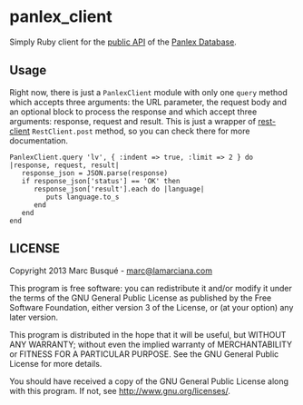 # panlex\_client 
Simply Ruby client for the [public API](http://dev.panlex.org/api/) of the [Panlex Database](http://panlex.org).

## Usage

Right now, there is just a `PanlexClient` module with only one `query` method which accepts three arguments: the URL parameter, the request body and an optional block to process the response and which accept three arguments: response, request and result. This is just a wrapper of [rest-client](https://github.com/rest-client/rest-client) `RestClient.post` method, so you can check there for more documentation.

    PanlexClient.query 'lv', { :indent => true, :limit => 2 } do |response, request, result|
       response_json = JSON.parse(response)
       if response_json['status'] == 'OK' then
          response_json['result'].each do |language|
             puts language.to_s
          end
       end
    end

## LICENSE

Copyright 2013 Marc Busqué - <marc@lamarciana.com>

This program is free software: you can redistribute it and/or modify
it under the terms of the GNU General Public License as published by
the Free Software Foundation, either version 3 of the License, or
(at your option) any later version.

This program is distributed in the hope that it will be useful,
but WITHOUT ANY WARRANTY; without even the implied warranty of
MERCHANTABILITY or FITNESS FOR A PARTICULAR PURPOSE.  See the
GNU General Public License for more details.

You should have received a copy of the GNU General Public License
along with this program.  If not, see <http://www.gnu.org/licenses/>.
